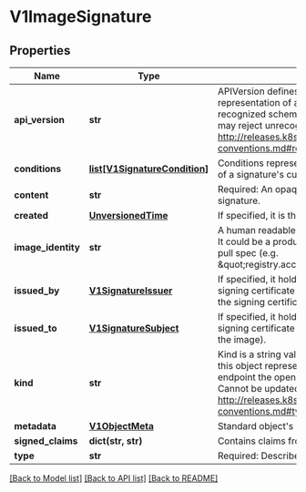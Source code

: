 # V1ImageSignature

## Properties
Name | Type | Description | Notes
------------ | ------------- | ------------- | -------------
**api_version** | **str** | APIVersion defines the versioned schema of this representation of an object. Servers should convert recognized schemas to the latest internal value, and may reject unrecognized values. More info: http://releases.k8s.io/HEAD/docs/devel/api-conventions.md#resources | [optional] 
**conditions** | [**list[V1SignatureCondition]**](V1SignatureCondition.md) | Conditions represent the latest available observations of a signature&#39;s current state. | [optional] 
**content** | **str** | Required: An opaque binary string which is an image&#39;s signature. | 
**created** | [**UnversionedTime**](UnversionedTime.md) | If specified, it is the time of signature&#39;s creation. | [optional] 
**image_identity** | **str** | A human readable string representing image&#39;s identity. It could be a product name and version, or an image pull spec (e.g. \&quot;registry.access.redhat.com/rhel7/rhel:7.2\&quot;). | [optional] 
**issued_by** | [**V1SignatureIssuer**](V1SignatureIssuer.md) | If specified, it holds information about an issuer of signing certificate or key (a person or entity who signed the signing certificate or key). | [optional] 
**issued_to** | [**V1SignatureSubject**](V1SignatureSubject.md) | If specified, it holds information about a subject of signing certificate or key (a person or entity who signed the image). | [optional] 
**kind** | **str** | Kind is a string value representing the REST resource this object represents. Servers may infer this from the endpoint the openshift.client submits requests to. Cannot be updated. In CamelCase. More info: http://releases.k8s.io/HEAD/docs/devel/api-conventions.md#types-kinds | [optional] 
**metadata** | [**V1ObjectMeta**](V1ObjectMeta.md) | Standard object&#39;s metadata. | [optional] 
**signed_claims** | **dict(str, str)** | Contains claims from the signature. | [optional] 
**type** | **str** | Required: Describes a type of stored blob. | 

[[Back to Model list]](../README.md#documentation-for-models) [[Back to API list]](../README.md#documentation-for-api-endpoints) [[Back to README]](../README.md)


